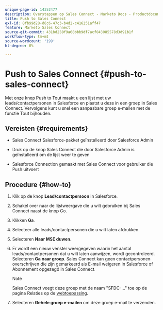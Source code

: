 ```yaml
---
unique-page-id: 14352477
description: Overstappen op Sales Connect - Marketo Docs - Productdocumentatie
title: Push to Sales Connect
exl-id: 8fb99d28-d6c6-47c3-b4d2-c416251aff47
feature: Marketo Sales Connect
source-git-commit: 431bd258f9a68bbb9df7acf043085578d3d91b1f
workflow-type: tm+mt
source-wordcount: '199'
ht-degree: 0%

---
```


# Push to Sales Connect {#push-to-sales-connect}

Met onze knop Push to Tout maakt u een lijst met uw leads/contactpersonen in Salesforce en plaatst u deze in een groep in Sales Connect. Vervolgens kunt u snel een aanpasbare groep e-mailen met de functie Tout bijhouden.

## Vereisten {#requirements}

* Sales Connect Salesforce-pakket geïnstalleerd door Salesforce Admin

* Druk op de knop Sales Connect die door Salesforce Admin is geïnstalleerd om de lijst weer te geven

* Salesforce Connection gemaakt met Sales Connect voor gebruiker die Push uitvoert

## Procedure {#how-to}

1. Klik op de knop **Lead/contactpersoon** in Salesforce.
1. Schakel over naar de lijstweergave die u wilt gebruiken bij Sales Connect naast de knop Go.
1. Klikken **Ga**.
1. Selecteer alle leads/contactpersonen die u wilt laten afdrukken.
1. Selecteren **Naar MSE duwen**.
1. Er wordt een nieuw venster weergegeven waarin het aantal leads/contactpersonen dat u wilt laten aanwijzen, wordt gecontroleerd. Selecteren **Ga naar groep**. Sales Connect kan geen contactpersonen overschrijven die zijn gemarkeerd als E-mail weigeren in Salesforce of Abonnement opgezegd in Sales Connect.

   >[!NOTE]
   >
   >Sales Connect voegt deze groep met de naam &quot;SFDC-...&quot; toe op de pagina Relaties op de [webtoepassing](https://toutapp.com/login).

1. Selecteren **Gehele groep e-mailen** om deze groep e-mail te verzenden.
